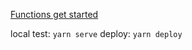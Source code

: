 [Functions get started](https://firebase.google.com/docs/functions/get-started)

local test: `yarn serve`
deploy: `yarn deploy`
